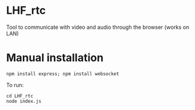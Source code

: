 # LHF_rtc
Tool to communicate with video and audio through the browser (works on LAN)

# Manual installation

```
npm install express; npm install websocket
```

To run:

```
cd LHF_rtc
node index.js
```
